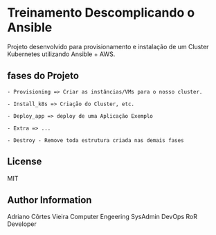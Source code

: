 # Treinamento Descomplicando o Ansible

Projeto desenvolvido para provisionamento e instalação de um Cluster Kubernetes utilizando Ansible + AWS.

## fases do Projeto

```
- Provisioning => Criar as instâncias/VMs para o nosso cluster.

- Install_k8s => Criação do Cluster, etc.

- Deploy_app => deploy de uma Aplicação Exemplo

- Extra => ...

- Destroy - Remove toda estrutura criada nas demais fases
```


License
-------

MIT

Author Information
------------------

Adriano Côrtes Vieira
Computer Engeering
SysAdmin
DevOps
RoR Developer

